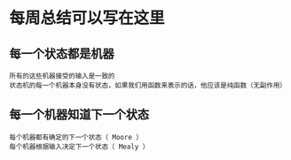 # 每周总结可以写在这里
## 每一个状态都是机器
```
所有的这些机器接受的输入是一致的
状态机的每一个机器本身没有状态，如果我们用函数来表示的话，他应该是纯函数（无副作用）
```
## 每一个机器知道下一个状态
```
每个机器都有确定的下一个状态（ Moore ）
每个机器根据输入决定下一个状态（ Mealy ）
```
